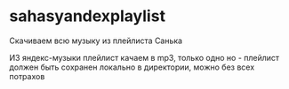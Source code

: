 # sahasyandexplaylist
Скачиваем всю музыку из плейлиста Санька

ИЗ яндекс-музыки плейлист качаем в mp3, только одно но - плейлист должен быть сохранен локально в директории, можно без всех потрахов
